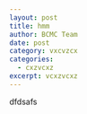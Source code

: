 ```yaml
---
layout: post
title: hmm
author: BCMC Team
date: post
category: vxcvzcx
categories:
  - cxzvcxz
excerpt: vcxzvcxz
---
```

dfdsafs